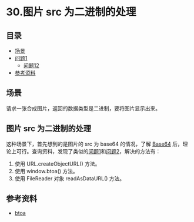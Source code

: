 # 30.图片 src 为二进制的处理
## <a name="index"></a> 目录
- [场景](#situation)
- [问题1](#style)
  - [问题12](#link)
- [参考资料](#reference)


## <a name="situation"></a> 场景
请求一张合成图片，返回的数据类型是二进制，要将图片显示出来。

## 图片 src 为二进制的处理
这种场景下，首先想到的是图片的 src 为 base64 的情况，了解 [Base64][url-segment-30] 后，理论上可行。查询资料，发现了类似的[问题1][url-stackoverflow-ques1]和[问题2][url-stackoverflow-ques1]，解决的方法有：
1. 使用 URL.createObjectURL() 方法。
2. 使用 window.btoa() 方法。
3. 使用 FileReader 对象 readAsDataURL() 方法。




## <a name="reference"></a> 参考资料
- [btoa][url-mdn-btoa]


[url-stackoverflow-ques1]:https://stackoverflow.com/questions/10982712/convert-binary-data-to-base64-with-javascript
[url-stackoverflow-ques2]:https://stackoverflow.com/questions/19672685/setting-binary-data-on-img
[url-blog1]:https://www.jianshu.com/p/b2c6dc5fad0a
[url-mdn-atob]:https://developer.mozilla.org/en-US/docs/Web/API/WindowOrWorkerGlobalScope/atob
[url-mdn-btoa]:https://developer.mozilla.org/en-US/docs/Web/API/WindowOrWorkerGlobalScope/btoa
[url-mdn-blob]:https://developer.mozilla.org/zh-CN/docs/Web/API/Blob
[url-standard-file]:https://w3c.github.io/FileAPI/#blob-section
[url-mdn-url]:https://developer.mozilla.org/en-US/docs/Web/API/URL


[url-segment-30]:https://github.com/XXHolic/segment/issues/32